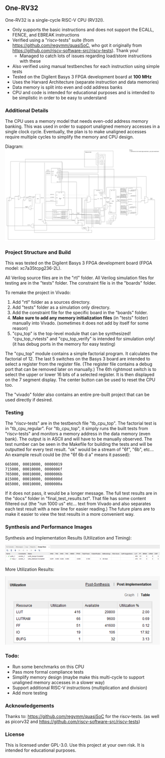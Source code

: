 ## One-RV32
One-RV32 is a single-cycle RISC-V CPU (RV32I).
 - Only supports the basic instructions and does not support the ECALL, FENCE, and EBREAK instructions
 - Verified using a "riscv-tests" suite (from https://github.com/regymm/quasiSoC, who got it originally from https://github.com/riscv-software-src/riscv-tests). Thank you! 
	 - Managed to catch lots of issues regarding load/store instructions with these
 - Also verified using manual testbenches for each instruction using simple tests
 - Tested on the Digilent Basys 3 FPGA development board at **100 MHz**
 - Uses the Harvard Architecture (separate instruction and data memories)
 - Data memory is split into even and odd address banks
 - CPU and code is intended for educational purposes and is intended to be simplistic in order to be easy to understand

### Additional Details
The CPU uses a memory model that needs even-odd address memory banking. This was used in order to support unaligned memory accesses in a single clock cycle. Eventually, the plan is to make unaligned accesses require multiple cycles to simplify the memory and CPU design.

Diagram:
![CPU Diagram](./docs/cpu_basic_diagram.png)

### Project Structure and Build
This was tested on the Digilent Basys 3 FPGA development board (FPGA model: xc7a35tcpg236-2L).

All Verilog source files are in the "rtl" folder.
All Verilog simulation files for testing are in the "tests" folder.
The constraint file is in the "boards" folder.

To remake the project in Vivado:

 1. Add "rtl" folder as a sources directory.
 2. Add "tests" folder as a simulation only directory.
 3. Add the constraint file for the specific board in the "boards" folder.
 4. **Make sure to add any memory initialization files** (in "tests" folder) manually into Vivado. (sometimes it does not add by itself for some reason)
 5. "cpu_top" is the top-level module that can be synthesized! "cpu_top_rvtests" and "cpu_top_verify" is intended for simulation only! (it has debug ports in the memory for easy testing)

The "cpu_top" module contains a simple factorial program. It calculates the factorial of 12. The last 5 switches on the Basys 3 board are intended to select a register from the register file. (The register file contains a debug port that can be removed later on manually.) The 6th rightmost switch is to select the upper or lower 16 bits of a selected register. It is then displayed on the 7 segment display. The center button can be used to reset the CPU too.

The "vivado" folder also contains an entire pre-built project that can be used directly if desired.

### Testing

The "riscv-tests" are in the testbench file "tb_cpu_top". The factorial test is in "tb_cpu_regular". For "tb_cpu_top", it simply runs the built tests from "riscv-tests" and monitors a memory address in the data memory (even bank). The output is in ASCII and will have to be manually observed. The test number can be seen in the Makefile for building the tests and will be outputted for every test result. "ok" would be a stream of "6f", "6b", etc...
An example result could be (the "6f 6b d a" means it passed):

```
665000, 00010000, 00000019
715000, 00010000, 0000006f
765000, 00010000, 0000006b
815000, 00010000, 0000000d
865000, 00010000, 0000000a
```

If it does not pass, it would be a longer message. The full test results are in the "docs" folder in "final_test_results.txt". That file has some content filtered out (the "run 1000 us" etc... text from Vivado and also separates each test result with a new line for easier reading.) The future plans are to make it easier to view the test results in a more convenient way.

### Synthesis and Performance Images

Synthesis and Implementation Results (Utilization and Timing):

![Synthesis and Implementation Results](./docs/synthesis_and_implementation_results.png)

More Utilization Results:

![Utilization](./docs/utilization.png)

### Todo:
 - Run some benchmarks on this CPU
 - Pass more formal compliance tests
 - Simplify memory design (maybe make this multi-cycle to support unaligned memory accesses in a slower way)
 - Support additional RISC-V instructions (multiplication and division)
 - Add more testing

### Acknowledgements
Thanks to:
https://github.com/regymm/quasiSoC for the riscv-tests. (as well as picorv32 and https://github.com/riscv-software-src/riscv-tests)

### License

This is licensed under GPL-3.0. Use this project at your own risk. It is intended for educational purposes.
 

